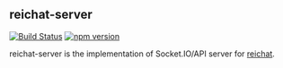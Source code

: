 reichat-server
--------------
[![Build Status](https://secure.travis-ci.org/kanreisa/reichat-server.png)](http://travis-ci.org/kanreisa/reichat-server)
[![npm version](https://badge.fury.io/js/reichat-server.svg)](http://badge.fury.io/js/reichat-server)

reichat-server is the implementation of Socket.IO/API server for [reichat](https://github.com/kanreisa/reichat).